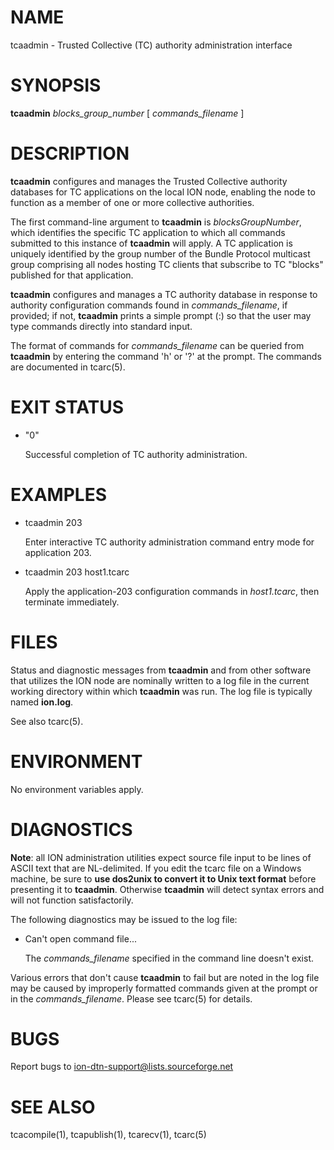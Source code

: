 # NAME

tcaadmin - Trusted Collective (TC) authority administration interface

# SYNOPSIS

**tcaadmin** _blocks\_group\_number_ \[ _commands\_filename_ \]

# DESCRIPTION

**tcaadmin** configures and manages the Trusted Collective authority
databases for TC applications on the local ION node, enabling the node
to function as a member of one or more collective authorities.

The first command-line argument to **tcaadmin** is _blocksGroupNumber_,
which identifies the specific TC application to which all commands
submitted to this instance of **tcaadmin** will apply.  A TC
application is uniquely identified by the group number of the Bundle
Protocol multicast group comprising all nodes hosting TC clients that
subscribe to TC "blocks" published for that application.

**tcaadmin** configures and manages a TC authority database in response to
authority configuration commands found in _commands\_filename_, if provided;
if not, **tcaadmin** prints a simple prompt (:) so that the user may type
commands directly into standard input.

The format of commands for _commands\_filename_ can be queried from
**tcaadmin** by entering the command 'h' or '?' at the prompt.  The
commands are documented in tcarc(5).

# EXIT STATUS

- "0"

    Successful completion of TC authority administration.

# EXAMPLES

- tcaadmin 203

    Enter interactive TC authority administration command entry mode for
    application 203.

- tcaadmin 203 host1.tcarc

    Apply the application-203 configuration commands in _host1.tcarc_, then
    terminate immediately.

# FILES

Status and diagnostic messages from **tcaadmin** and from other software that
utilizes the ION node are nominally written to a log file in the current
working directory within which **tcaadmin** was run.  The log file is
typically named **ion.log**.

See also tcarc(5).

# ENVIRONMENT

No environment variables apply.

# DIAGNOSTICS

**Note**: all ION administration utilities expect source file input to be
lines of ASCII text that are NL-delimited.  If you edit the tcarc file on
a Windows machine, be sure to **use dos2unix to convert it to Unix text format**
before presenting it to **tcaadmin**.  Otherwise **tcaadmin** will detect
syntax errors and will not function satisfactorily.

The following diagnostics may be issued to the log file:

- Can't open command file...

    The _commands\_filename_ specified in the command line doesn't exist.

Various errors that don't cause **tcaadmin** to fail but are noted in the
log file may be caused by improperly formatted commands given at the prompt
or in the _commands\_filename_.  Please see tcarc(5) for details.

# BUGS

Report bugs to <ion-dtn-support@lists.sourceforge.net>

# SEE ALSO

tcacompile(1), tcapublish(1), tcarecv(1), tcarc(5)

